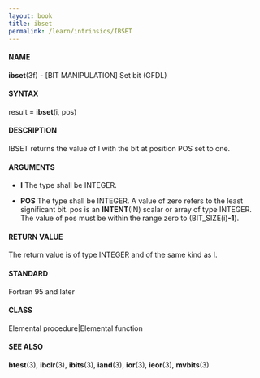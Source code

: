 ```yaml
---
layout: book
title: ibset
permalink: /learn/intrinsics/IBSET
---
```

#### NAME

__ibset__(3f) - \[BIT MANIPULATION\] Set bit
(GFDL)

#### SYNTAX

result = __ibset__(i, pos)

#### DESCRIPTION

IBSET returns the value of I with the bit at position POS set to one.

#### ARGUMENTS

  - __I__
    The type shall be INTEGER.

  - __POS__
    The type shall be INTEGER. A value of zero refers to the least
    significant bit. pos is an __INTENT__(IN) scalar or array of type
    INTEGER. The value of pos must be within the range zero to
    (BIT\_SIZE(i)__-1__).

#### RETURN VALUE

The return value is of type INTEGER and of the same kind as I.

#### STANDARD

Fortran 95 and later

#### CLASS

Elemental procedure\|Elemental function

#### SEE ALSO

__btest__(3), __ibclr__(3), __ibits__(3), __iand__(3), __ior__(3),
__ieor__(3), __mvbits__(3)
